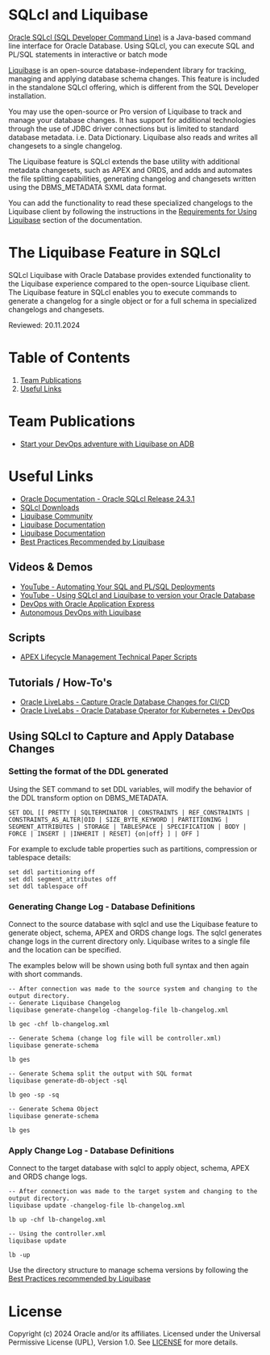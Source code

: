 # SQLcl and Liquibase

[Oracle SQLcl (SQL Developer Command Line)](https://docs.oracle.com/en/database/oracle/sql-developer-command-line/index.html) is a Java-based command line interface for Oracle Database. Using SQLcl, you can execute SQL and PL/SQL statements in interactive or batch mode

[Liquibase](https://www.liquibase.org/) is an open-source database-independent library for tracking, managing and applying database schema changes. This feature is included in the standalone SQLcl offering, which is different from the SQL Developer installation.

You may use the open-source or Pro version of Liquibase to track and manage your database changes. It has support for additional technologies through the use of JDBC driver connections but is limited to standard database metadata. i.e. Data Dictionary. Liquibase also reads and writes all changesets to a single changelog. 

The Liquibase feature is SQLcl extends the base utility with additional metadata changesets, such as APEX and ORDS, and adds and automates the file splitting capabilities, generating changelog and changesets written using the DBMS_METADATA SXML data format.

You can add the functionality to read these specialized changelogs to the Liquibase client by following the instructions in the [Requirements for Using Liquibase](https://docs.oracle.com/en/database/oracle/sql-developer-command-line/23.4/sqcug/using-liquibase.html#GUID-673321E9-1C06-4B9A-A373-52C2CB5AB7B0) section of the documentation.

# The Liquibase Feature in SQLcl
SQLcl Liquibase with Oracle Database provides extended functionality to the Liquibase experience compared to the open-source Liquibase client. The Liquibase feature in SQLcl enables you to execute commands to generate a changelog for a single object or for a full schema in specialized changelogs and changesets.

Reviewed: 20.11.2024

# Table of Contents
 
1. [Team Publications](#team-publications)
2. [Useful Links](#useful-links)

# Team Publications

- [Start your DevOps adventure with Liquibase on ADB](https://medium.com/@devpiotrekk/start-your-apex-devops-adventure-with-liquibase-f8e45c3d1e6a)

# Useful Links

- [Oracle Documentation - Oracle SQLcl Release 24.3.1](https://docs.oracle.com/en/database/oracle/sql-developer-command-line/24.3/sqcug/using-liquibase.html "Using Liquibase")
- [SQLcl Downloads](https://www.oracle.com/database/sqldeveloper/technologies/sqlcl/download/)
- [Liquibase Community](https://www.liquibase.org/)
- [Liquibase Documentation](https://docs.liquibase.com/home.html "What is Liquibase?")
- [Liquibase Documentation](https://docs.liquibase.com/start/release-notes/home.html "Release Notes")
- [Best Practices Recommended by Liquibase](https://docs.liquibase.com/concepts/bestpractices.html "Maximize the effectiveness and efficiency of the Liquibase workflow")

## Videos & Demos 
- [YouTube - Automating Your SQL and PL/SQL Deployments](https://www.youtube.com/watch?app=desktop&v=oyU11sk51ao)
- [YouTube - Using SQLcl and Liquibase to version your Oracle Database](https://www.youtube.com/watch?v=7A-anQoi6tI)
- [DevOps with Oracle Application Express](https://gotsysdba.com/demo-oci-adb-apex-devops-part1)
- [Autonomous DevOps with Liquibase](https://github.com/mikarinneoracle/atp-ords-liquibase-demo)

## Scripts

- [APEX Lifecycle Management Technical Paper Scripts](https://apex.oracle.com/go/lifecycle-technical-paper-files "Zip download")

## Tutorials / How-To's

- [Oracle LiveLabs - Capture Oracle Database Changes for CI/CD](https://apexapps.oracle.com/pls/apex/r/dbpm/livelabs/view-workshop?wid=3000)
- [Oracle LiveLabs - Oracle Database Operator for Kubernetes + DevOps](https://apexapps.oracle.com/pls/apex/r/dbpm/livelabs/view-workshop?wid=3393)

## Using SQLcl to Capture and Apply Database Changes

### Setting the format of the DDL generated
Using the SET command to set DDL variables, will modify the behavior of the DDL transform option on DBMS_METADATA. 

```
SET DDL [[ PRETTY | SQLTERMINATOR | CONSTRAINTS | REF_CONSTRAINTS | CONSTRAINTS_AS_ALTER|OID | SIZE_BYTE_KEYWORD | PARTITIONING | SEGMENT_ATTRIBUTES | STORAGE | TABLESPACE | SPECIFICATION | BODY | FORCE | INSERT | |INHERIT | RESET] {on|off} ] | OFF ]
```

For example to exclude table properties such as partitions, compression or tablespace details:

```
set ddl partitioning off
set ddl segment_attributes off
set ddl tablespace off
```

### Generating Change Log - Database Definitions
Connect to the source database with sqlcl and use the Liquibase feature to generate object, schema, APEX and ORDS change logs. The sqlcl generates change logs in the current directory only. Liquibase writes to a single file and the location can be specified.

The examples below will be shown using both full syntax and then again with short commands.

```
-- After connection was made to the source system and changing to the output directory.
-- Generate Liquibase Changelog
liquibase generate-changelog -changelog-file lb-changelog.xml

lb gec -chf lb-changelog.xml

-- Generate Schema (change log file will be controller.xml)
liquibase generate-schema

lb ges

-- Generate Schema split the output with SQL format
liquibase generate-db-object -sql

lb geo -sp -sq

-- Generate Schema Object
liquibase generate-schema

lb ges
```

### Apply Change Log - Database Definitions
Connect to the target database with sqlcl to apply object, schema, APEX and ORDS change logs.

```
-- After connection was made to the target system and changing to the output directory.
liquibase update -changelog-file lb-changelog.xml

lb up -chf lb-changelog.xml

-- Using the controller.xml
liquibase update

lb -up
```

Use the directory structure to manage schema versions by following the [Best Practices recommended by Liquibase](https://docs.liquibase.com/concepts/bestpractices.html)

# License

Copyright (c) 2024 Oracle and/or its affiliates.
Licensed under the Universal Permissive License (UPL), Version 1.0.
See [LICENSE](https://github.com/oracle-devrel/technology-engineering/blob/main/LICENSE) for more details.
